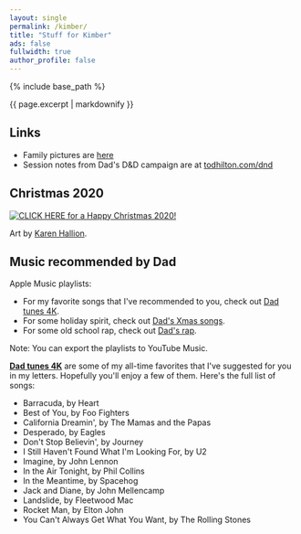 ```yaml
---
layout: single
permalink: /kimber/
title: "Stuff for Kimber"
ads: false
fullwidth: true
author_profile: false
---
```


{% include base_path %}

{{ page.excerpt | markdownify }}

## Links

* Family pictures are [here](https://photos.todhilton.com/Personal)
* Session notes from Dad's D&D campaign are at [todhilton.com/dnd](https://todhilton.com/dnd)

## Christmas 2020

[![CLICK HERE for a Happy Christmas 2020!](/kimber/Kaylee-EverythingsShiny-byKarenHallion.jpg)](/kimber/JewelStaite-cameo.mp4)

Art by [Karen Hallion](https://www.karenhallion.com/).

## Music recommended by Dad

Apple Music playlists:
* For my favorite songs that I've recommended to you, check out [Dad tunes 4K](https://music.apple.com/us/playlist/dad-tunes-4k/pl.u-76oNkLNsWko5xG).
* For some holiday spirit, check out [Dad's Xmas songs](https://music.apple.com/us/playlist/dads-xmas-songs/pl.u-aZb0N60IPNLByo).
* For some old school rap, check out [Dad's rap](https://music.apple.com/us/playlist/dads-rap/pl.u-aZb0NJ4FPNLByo).

Note: You can export the playlists to YouTube Music.

 **[Dad tunes 4K](https://music.apple.com/us/playlist/dad-tunes-4k/pl.u-76oNkLNsWko5xG)** are
 some of my all-time favorites that I've suggested for you in my letters. Hopefully you'll
 enjoy a few of them. Here's the full list of songs:
* Barracuda, by Heart
* Best of You, by Foo Fighters
* California Dreamin', by The Mamas and the Papas
* Desperado, by Eagles
* Don't Stop Believin', by Journey
* I Still Haven't Found What I'm Looking For, by U2
* Imagine, by John Lennon
* In the Air Tonight, by Phil Collins
* In the Meantime, by Spacehog
* Jack and Diane, by John Mellencamp
* Landslide, by Fleetwood Mac
* Rocket Man, by Elton John
* You Can't Always Get What You Want, by The Rolling Stones
